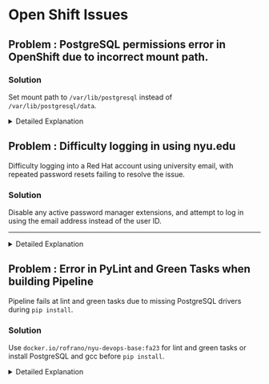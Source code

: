 # Open Shift Issues

## Problem : PostgreSQL permissions error in OpenShift due to incorrect mount path.

### Solution

Set mount path to `/var/lib/postgresql` instead of `/var/lib/postgresql/data`.

<details markdown="1">
<summary>Detailed Explanation</summary>

The error indicates that the PostgreSQL instance in an OpenShift environment lacks the necessary permissions to access the data directory. The solution is to adjust the mount path in the configuration.

Here's a step-by-step guide:

1. Open your PostgreSQL configuration file, typically named `postgresql.yaml` or a similar variation.
2. Locate the `volumeMounts` section.
3. Change the `mountPath` from `/var/lib/postgresql/data` to `/var/lib/postgresql`. This is because the PostgreSQL image expects the data directory to be a subdirectory of the mount path, not the mount path itself.
4. Save the file and apply the configuration to your OpenShift cluster using the appropriate command, such as `oc apply -f postgresql.yaml`.
5. Verify that the PostgreSQL pod starts without the permissions error.

Note: It was also mentioned that changing the image to `postgres:15-alpine` resolved the issue, which suggests that there might be specific configurations or permissions set in the `alpine` image that are more suited to the OpenShift environment.

Remember to adjust the PostgreSQL deployment configurations to ensure that the data persists across pod restarts and deployments.

</details>

## Problem : Difficulty logging in using nyu.edu

Difficulty logging into a Red Hat account using university email, with repeated password resets failing to resolve the issue.

### Solution

Disable any active password manager extensions, and attempt to log in using the email address instead of the user ID.

---

<details markdown="1">
<summary>Detailed Explanation</summary>

#### Context

The user faced challenges accessing their Red Hat account. Despite multiple password resets and receiving confirmation emails, they encountered consistent login failures.

#### Troubleshooting Steps

1. **Password Reset Efforts:** The user reset the password several times and received confirmation emails, indicating that the account and email linkage were active.
2. **Account Lock Possibility:** Repeated failed login attempts might lead to a temporary account lock as a security precaution, but this was not explicitly confirmed in this case.
3. **Impact of Password Managers:** The user eventually identified that a password manager (e.g., LastPass) was affecting the login process. Password managers can autofill outdated credentials or interfere with authentication.

#### Solution

- **Disabling Password Manager:** The user succeeded in logging in after disabling the password manager, using the email address for login rather than the user ID.

#### Conclusion

This scenario underscores the need to consider all aspects of the login procedure, including the potential impact of external tools like password managers, which might complicate the authentication process.

</details>

## Problem : Error in PyLint and Green Tasks when building Pipeline

Pipeline fails at lint and green tasks due to missing PostgreSQL drivers during `pip install`.

### Solution

Use `docker.io/rofrano/nyu-devops-base:fa23` for lint and green tasks or install PostgreSQL and gcc before `pip install`.

<details markdown="1">
<summary>Detailed Explanation</summary>

When building a pipeline, if the lint and green tasks fail because they cannot build PostgreSQL drivers during `pip install -r requirements.txt`, there are two primary solutions:

1. **Use a Pre-configured Docker Image:**Replace your current image in the Dockerfile with `docker.io/rofrano/nyu-devops-base:fa23`, which already contains the necessary PostgreSQL libraries. This method avoids the error by providing an environment that's pre-set with the requirements.

   ```yaml
   steps:
     - name: green
       image: rofrano/nyu-devops-base:fa23
       workingDir: $(workspaces.source.path)
   ```
2. **Install Dependencies Manually:**
   Before running `pip install`, ensure that the PostgreSQL library and the gcc compiler are installed. This can be achieved by adding the following steps to your pipeline configuration:

   ```bash
   apt-get update
   apt-get install -y gcc libpq-dev
   pip install -r requirements.txt
   ```

   Note: If using the Docker image as suggested, prefix any `root` commands with `sudo` for appropriate permissions, like `sudo pip install`.

Each method has its benefits: using the pre-configured image simplifies the setup, while manually installing dependencies offers more control over the environment.

</details>
